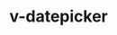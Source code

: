# v-datepicker

<div>
      <v-date-picker
        lang="ru"
        label="set date"
        color="grey darken-3"
        content-color="amber accent-3"
        format="dd MMMM yyyy D"
        elevation="15"
        use-mls
        today
        clearable
        typeable
        prepend-icon="event"
        monday-first
        :disabled-dates="{
            days: [0, 6],
        }"
      />
</div>
